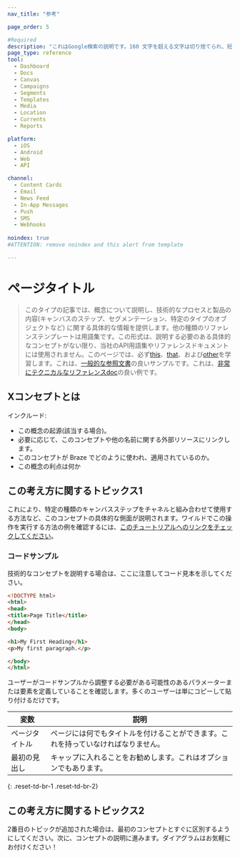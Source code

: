 ```yaml
---
nav_title: "参考"

page_order: 5

#Required
description: "これはGoogle検索の説明です。160 文字を超える文字は切り捨てられ、短く保ちます。"
page_type: reference
tool:
  - Dashboard
  - Docs
  - Canvas
  - Campaigns
  - Segments
  - Templates
  - Media
  - Location
  - Currents
  - Reports

platform:
  - iOS
  - Android
  - Web
  - API

channel:
  - Content Cards
  - Email
  - News Feed
  - In-App Messages
  - Push
  - SMS
  - Webhooks
    
noindex: true
#ATTENTION: remove noindex and this alert from template

---
```


# ページタイトル

>  このタイプの記事では、概念について説明し、技術的なプロセスと製品の内容(キャンバスのステップ、セグメンテーション、特定のタイプのオブジェクトなど) に関する具体的な情報を提供します。他の種類のリファレンステンプレートは用語集です。この形式は、説明する必要のある具体的なコンセプトがない限り、当社のAPI用語集やリファレンスドキュメントには使用されません。このページでは、必ず[this](#what-is-x-concept)、[that](#topic-1-regarding-this-concept)、および[other](#topic-2-regarding-this-concept)を学習します。これは、[一般的な参照文書](https://guide.meteor.com/code-style.html)の良いサンプルです。これは、[非常にテクニカルなリファレンスdoc](https://www.w3schools.com/html/html_intro.asp)の良い例です。

## Xコンセプトとは

インクルード:
- この概念の起源(該当する場合)。
- 必要に応じて、このコンセプトや他の名前に関する外部リソースにリンクします。
- このコンセプトが Braze でどのように使われ、適用されているのか。  
- この概念の利点は何か


## この考え方に関するトピックス1

これにより、特定の種類のキャンバスステップをチャネルと組み合わせて使用する方法など、このコンセプトの具体的な側面が説明されます。ワイルドでこの操作を実行する方法の例を確認するには、[このチュートリアルへのリンクをチェックしてください]()。

### コードサンプル

技術的なコンセプトを説明する場合は、ここに注意してコード見本を示してください。

```html
<!DOCTYPE html>
<html>
<head>
<title>Page Title</title>
</head>
<body>

<h1>My First Heading</h1>
<p>My first paragraph.</p>

</body>
</html>
```

ユーザーがコードサンプルから調整する必要がある可能性のあるパラメーターまたは要素を定義していることを確認します。多くのユーザーは単にコピーして貼り付けるだけです。

| 変数 | 説明 |
| -------- | ----------- |
| ページタイトル | ページには何でもタイトルを付けることができます。これを持っていなければなりません。 |
| 最初の見出し | キャップに入れることをお勧めします。これはオプションでもあります。 |
{: .reset-td-br-1 .reset-td-br-2}


## この考え方に関するトピックス2

2番目のトピックが追加された場合は、最初のコンセプトとすぐに区別するようにしてください。次に、コンセプトの説明に進みます。ダイアグラムはお気軽にお付けください！
